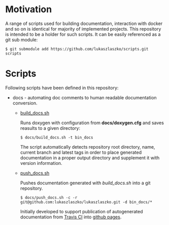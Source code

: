 # Motivation

A range of scripts used for building documentation, interaction with docker and so on is identical for majority of 
implemented projects. This repository is intended to be a holder for such scripts. It can be easily referenced as a git sub module:

```shell
$ git submodule add https://github.com/lukaszlaszko/scripts.git scripts
```

# Scripts

Following scripts have been defined in this repository:

* docs - automating doc comments to human readable documentation conversion.
    + [build_docs.sh](https://github.com/lukaszlaszko/scripts/raw/HEAD/docs/build_docs.sh)

        Runs doxygen with configuration from **docs/doxygen.cfg** and saves reasults to a given directory:

        ```shell
        $ docs/build_docs.sh -t bin_docs
        ```

        The script automatically detects repository root directory, name, current branch and latest tags in order
    to place generated documentation in a proper output directory and supplement it with version information. 

    + [push_docs.sh](https://github.com/lukaszlaszko/scripts/raw/HEAD/docs/push_docs.sh)

        Pushes documentation generated with *build_docs.sh* into a git repository.

        ```shell
        $ docs/push_docs.sh -c -r git@github.com:lukaszlaszko/lukaszlaszko.git -d bin_docs/* 
        ```

        Initially developed to support publication of autogenerated documentation from [Travis CI](https://docs.travis-ci.com/user/deployment/pages/) into [github pages](https://pages.github.com/).
